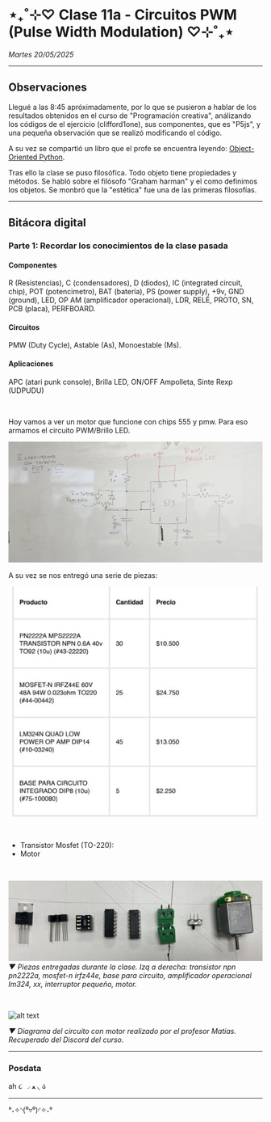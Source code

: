 # ⋆₊˚⊹♡ Clase  11a - Circuitos PWM (Pulse Width Modulation) ♡⊹˚₊⋆

_Martes 20/05/2025_

***

## Observaciones

<!---Recordar para programar "md" (markdown): 
- https://github.com/adam-p/markdown-here/wiki/Markdown-Cheatsheet 
- https://www.markdownguide.org/basic-syntax/--->

Llegué a las 8:45 apróximadamente, por lo que se pusieron a hablar de los resultados obtenidos en el curso de "Programación creativa", análizando los códigos de el ejercicio (clifford1one), sus componentes, que es "P5js", y una pequeña observación que se realizó modificando el código.

A su vez se compartió un libro que el profe se encuentra leyendo: [Object-Oriented Python](https://nostarch.com/object-oriented-python).

Tras ello la clase se puso filosófica. Todo objeto tiene propiedades y métodos. Se habló sobre el filósofo "Graham harman" y el como definimos los objetos. Se monbró que la "estética" fue una de las primeras filosofías.

***

## Bitácora digital

### Parte 1: Recordar los conocimientos de la clase pasada

#### Componentes

R (Resistencias), C (condensadores), D (diodos), IC (integrated circuit, chip), POT (potencimetro), BAT (batería), PS (power supply), +9v, GND (ground), LED, OP AM (amplificador operacional), LDR, RELÉ, PROTO, SN, PCB (placa), PERFBOARD.

#### Circuitos

PMW (Duty Cycle), Astable (As), Monoestable (Ms).

#### Aplicaciones

APC (atari punk console), Brilla LED, ON/OFF Ampolleta, Sinte Rexp (UDPUDU)

<br>

Hoy vamos a ver un motor que funcione con chips 555 y pmw. Para eso armamos el circuito PWM/Brillo LED.

![alt text](./archivos/01.jpg)

A su vez se nos entregó una serie de piezas: 

![alt text](./archivos/02.jpg)

<br>

- Transistor Mosfet (TO-220):
- Motor

<br>

![alt text](./archivos/03.jpg)
_▼ Piezas entregadas durante la clase. Izq a derecha: transistor npn pn2222a, mosfet-n irfz44e, base para circuito, amplificador operacional lm324, xx, interruptor pequeño, motor._

<br>

![alt text](https://media.discordapp.net/attachments/1318882679659171892/1374908638497476628/Captura_de_pantalla_2025-05-21_a_las_20.36.00.png?ex=68311473&is=682fc2f3&hm=aed0ccf61ad520a916a2dc310fb1f3594a96da803930e3b048ce11e44c9d07ad&=&format=webp&quality=lossless&width=1505&height=675)

_▼ Diagrama del circuito con motor realizado por el profesor Matías. Recuperado del Discord del curso._

***

### Posdata

ah  ૮ ◞ ﻌ ◟ ა

***

°˖✧◝(⁰▿⁰)◜✧˖°
